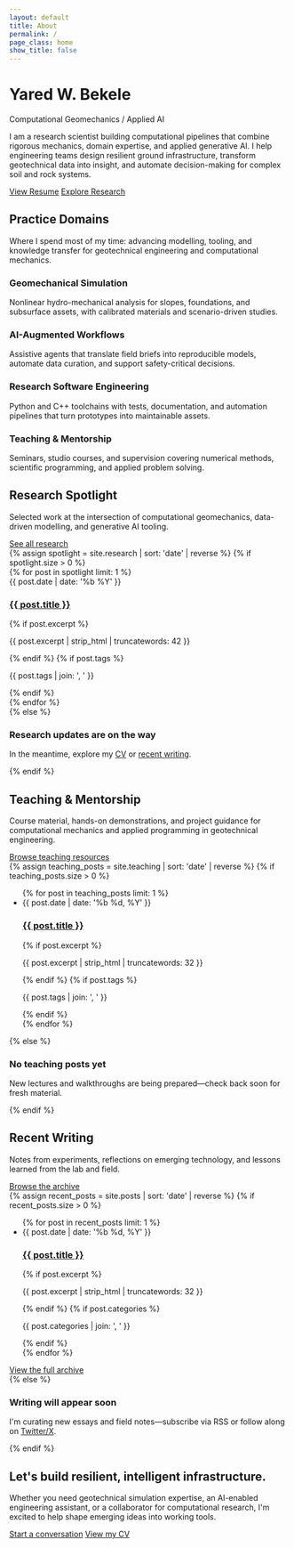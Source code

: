 ```yaml
---
layout: default
title: About
permalink: /
page_class: home
show_title: false
---
```


<div class="hero">
  <div class="hero-inner">
    <div class="hero-content">
      <div class="hero-logo">
        <h1 class="hero-title">Yared W. Bekele</h1>
        <p class="hero-tagline">Computational Geomechanics / Applied AI</p>
      </div>
      <p class="hero-summary">
        I am a research scientist building computational pipelines that combine rigorous mechanics, domain expertise, and applied generative AI. I help engineering teams design resilient ground infrastructure, transform geotechnical data into insight, and automate decision-making for complex soil and rock systems.
      </p>
      <div class="hero-actions">
        <a class="button" href="{{ '/resume/' | relative_url }}">View Resume</a>
        <a class="button button--ghost" href="{{ '/research/' | relative_url }}">Explore Research</a>
      </div>
    </div>
  </div>
</div>

<section class="section">
  <div class="section-header">
    <h2 class="section-title">Practice Domains</h2>
    <p class="section-lead">Where I spend most of my time: advancing modelling, tooling, and knowledge transfer for geotechnical engineering and computational mechanics.</p>
  </div>
  <div class="card-grid">
    <article class="card">
      <h3>Geomechanical Simulation</h3>
      <p>Nonlinear hydro-mechanical analysis for slopes, foundations, and subsurface assets, with calibrated materials and scenario-driven studies.</p>
    </article>
    <article class="card">
      <h3>AI-Augmented Workflows</h3>
      <p>Assistive agents that translate field briefs into reproducible models, automate data curation, and support safety-critical decisions.</p>
    </article>
    <article class="card">
      <h3>Research Software Engineering</h3>
      <p>Python and C++ toolchains with tests, documentation, and automation pipelines that turn prototypes into maintainable assets.</p>
    </article>
    <article class="card">
      <h3>Teaching & Mentorship</h3>
      <p>Seminars, studio courses, and supervision covering numerical methods, scientific programming, and applied problem solving.</p>
    </article>
  </div>
</section>

<section class="section section--alt">
  <div class="section-header section-header--split">
    <div>
      <h2 class="section-title">Research Spotlight</h2>
      <p class="section-lead">Selected work at the intersection of computational geomechanics, data-driven modelling, and generative AI tooling.</p>
    </div>
    <a class="pill-link" href="{{ '/research/' | relative_url }}">See all research</a>
  </div>
  {% assign spotlight = site.research | sort: 'date' | reverse %}
  {% if spotlight.size > 0 %}
  <div class="spotlight-grid">
    {% for post in spotlight limit: 1 %}
    <article class="spotlight-card">
      <span class="spotlight-card__eyebrow">{{ post.date | date: '%b %Y' }}</span>
      <h3><a href="{{ post.url | relative_url }}">{{ post.title }}</a></h3>
      {% if post.excerpt %}
      <p class="spotlight-card__summary">{{ post.excerpt | strip_html | truncatewords: 42 }}</p>
      {% endif %}
      {% if post.tags %}
      <p class="spotlight-card-meta">{{ post.tags | join: ', ' }}</p>
      {% endif %}
    </article>
    {% endfor %}
  </div>
  {% else %}
  <div class="empty-state">
    <h3>Research updates are on the way</h3>
    <p>In the meantime, explore my <a href="{{ '/resume/' | relative_url }}">CV</a> or <a href="{{ '/blog/' | relative_url }}">recent writing</a>.</p>
  </div>
  {% endif %}
</section>

<section class="section">
  <div class="section-header section-header--split">
    <div>
      <h2 class="section-title">Teaching & Mentorship</h2>
      <p class="section-lead">Course material, hands-on demonstrations, and project guidance for computational mechanics and applied programming in geotechnical engineering.</p>
    </div>
    <a class="pill-link" href="{{ '/teaching/' | relative_url }}">Browse teaching resources</a>
  </div>
  {% assign teaching_posts = site.teaching | sort: 'date' | reverse %}
  {% if teaching_posts.size > 0 %}
  <ul class="post-list">
    {% for post in teaching_posts limit: 1 %}
    <li>
      <article class="post-card">
        <time datetime="{{ post.date | date_to_xmlschema }}">{{ post.date | date: '%b %d, %Y' }}</time>
        <h3><a href="{{ post.url | relative_url }}">{{ post.title }}</a></h3>
        {% if post.excerpt %}
        <p>{{ post.excerpt | strip_html | truncatewords: 32 }}</p>
        {% endif %}
        {% if post.tags %}
        <p class="post-card-meta">{{ post.tags | join: ', ' }}</p>
        {% endif %}
      </article>
    </li>
    {% endfor %}
  </ul>
  {% else %}
  <div class="empty-state">
    <h3>No teaching posts yet</h3>
    <p>New lectures and walkthroughs are being prepared&mdash;check back soon for fresh material.</p>
  </div>
  {% endif %}
</section>

<section class="section section--alt">
  <div class="section-header section-header--split">
    <div>
      <h2 class="section-title">Recent Writing</h2>
      <p class="section-lead">Notes from experiments, reflections on emerging technology, and lessons learned from the lab and field.</p>
    </div>
    <a class="pill-link" href="{{ '/blog/' | relative_url }}">Browse the archive</a>
  </div>
  {% assign recent_posts = site.posts | sort: 'date' | reverse %}
  {% if recent_posts.size > 0 %}
  <ul class="post-list">
    {% for post in recent_posts limit: 1 %}
    <li>
      <article class="post-card">
        <time datetime="{{ post.date | date_to_xmlschema }}">{{ post.date | date: '%b %d, %Y' }}</time>
        <h3><a href="{{ post.url | relative_url }}">{{ post.title }}</a></h3>
        {% if post.excerpt %}
        <p>{{ post.excerpt | strip_html | truncatewords: 32 }}</p>
        {% endif %}
        {% if post.categories %}
        <p class="post-card-meta">{{ post.categories | join: ', ' }}</p>
        {% endif %}
      </article>
    </li>
    {% endfor %}
  </ul>
  <div class="section-cta">
    <a class="pill-link" href="{{ '/archive/' | relative_url }}">View the full archive</a>
  </div>
  {% else %}
  <div class="empty-state">
    <h3>Writing will appear soon</h3>
    <p>I'm curating new essays and field notes&mdash;subscribe via RSS or follow along on <a href="https://x.com/yaredwb">Twitter/X</a>.</p>
  </div>
  {% endif %}
</section>

<section class="section">
  <div class="cta-panel">
    <h2>Let's build resilient, intelligent infrastructure.</h2>
    <p>Whether you need geotechnical simulation expertise, an AI-enabled engineering assistant, or a collaborator for computational research, I'm excited to help shape emerging ideas into working tools.</p>
    <div class="hero-actions">
      <a class="button" href="mailto:yaredworku@gmail.com">Start a conversation</a>
      <a class="button button--ghost" href="{{ '/resume/' | relative_url }}">View my CV</a>
    </div>
  </div>
</section>
